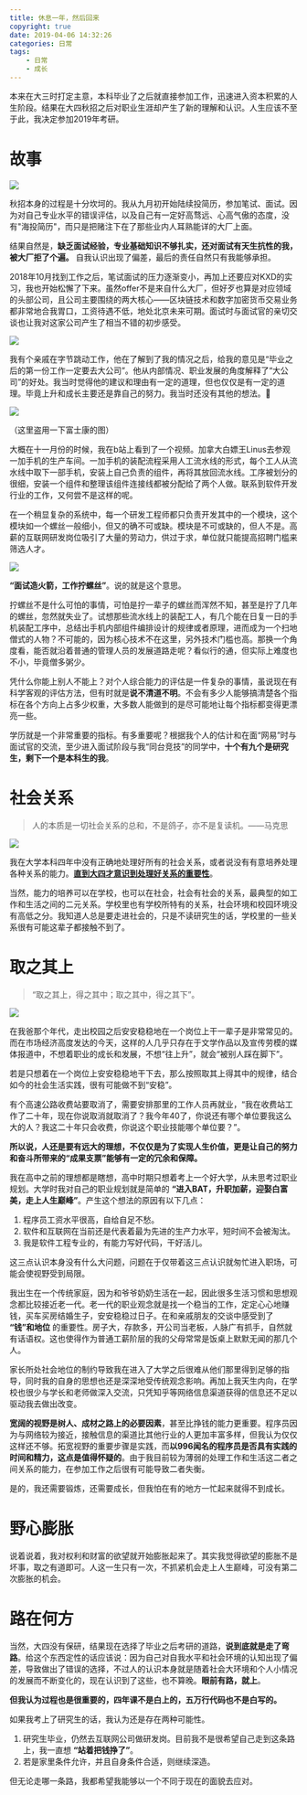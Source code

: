 ```yaml
---
title: 休息一年，然后回来
copyright: true
date: 2019-04-06 14:32:26
categories: 日常
tags: 
    - 日常
    - 成长
---
```


本来在大三时打定主意，本科毕业了之后就直接参加工作，迅速进入资本积累的人生阶段。结果在大四秋招之后对职业生涯却产生了新的理解和认识。人生应该不至于此，我决定参加2019年考研。

<!-- more -->

# 故事

![](http://ipic.dokyme.cn/2019-04-09-134146.jpg)

秋招本身的过程是十分坎坷的。我从九月初开始陆续投简历，参加笔试、面试。因为对自己专业水平的错误评估，以及自己有一定好高骛远、心高气傲的态度，没有"海投简历"，而只是把赌注下在了那些业内人耳熟能详的大厂上面。

结果自然是，**缺乏面试经验，专业基础知识不够扎实，还对面试有天生抗性的我，被大厂拒了个遍。** 自我认识出现了偏差，最后的责任自然只有我能够承担。

2018年10月找到工作之后，笔试面试的压力逐渐变小，再加上还要应对KXD的实习，我也开始松懈了下来。虽然offer不是来自什么大厂，但好歹也算是对应领域的头部公司，且公司主要围绕的两大核心——区块链技术和数字加密货币交易业务都非常地合我胃口，工资待遇不低，地处北京未来可期。面试时与面试官的亲切交谈也让我对这家公司产生了相当不错的初步感受。

![](http://ipic.dokyme.cn/2019-04-09-134209.jpg)

我有个亲戚在字节跳动工作，他在了解到了我的情况之后，给我的意见是“毕业之后的第一份工作一定要去大公司”。他从内部情况、职业发展的角度解释了“大公司”的好处。我当时觉得他的建议和理由有一定的道理，但也仅仅是有一定的道理。毕竟上升和成长主要还是靠自己的努力。我当时还没有其他的想法。

![](http://ipic.dokyme.cn/2019-04-09-134303.jpg)

（这里盗用一下富士康的图）

大概在十一月份的时候，我在b站上看到了一个视频。加拿大白嫖王Linus去参观一加手机的生产车间。一加手机的装配流程采用人工流水线的形式，每个工人从流水线中取下一部手机，安装上自己负责的组件，再将其放回流水线。工序被划分的很细，安装一个组件和整理该组件连接线都被分配给了两个人做。联系到软件开发行业的工作，又何尝不是这样的呢。

在一个稍显复杂的系统中，每一个研发工程师都只负责开发其中的一个模块，这个模块如一个螺丝一般细小，但又的确不可或缺。模块是不可或缺的，但人不是。高薪的互联网研发岗位吸引了大量的劳动力，供过于求，单位就只能提高招聘门槛来筛选人才。

![](http://ipic.dokyme.cn/2019-04-09-092229.jpg)

**“面试造火箭，工作拧螺丝”**。说的就是这个意思。

拧螺丝不是什么可怕的事情，可怕是拧一辈子的螺丝而浑然不知，甚至是拧了几年的螺丝，忽然就失业了。试想那些流水线上的装配工人，有几个能在日复一日的手机装配工序中，总结出手机内部组件编排设计的规律或者原理，进而成为一个扫地僧式的人物？不可能的，因为核心技术不在这里，另外技术门槛也高。那换一个角度看，能否就沿着普通的管理人员的发展道路走呢？看似行的通，但实际上难度也不小，毕竟僧多粥少。

凭什么你能上别人不能上？对个人综合能力的评估是一件复杂的事情，虽说现在有科学客观的评估方法，但有时就是**说不清道不明**。不会有多少人能够搞清楚各个指标在各个方向上占多少权重，大多数人能做到的是尽可能地让每个指标都变得更漂亮一些。

学历就是一个非常重要的指标。有多重要呢？根据我个人的估计和在面“网易”时与面试官的交流，至少进入面试阶段与我“同台竞技”的同学中，**十个有九个是研究生，剩下一个是本科生的我**。

# 社会关系

> 人的本质是一切社会关系的总和，不是鸽子，亦不是复读机。——马克思

![](http://ipic.dokyme.cn/2019-04-09-134339.jpg)

我在大学本科四年中没有正确地处理好所有的社会关系，或者说没有有意培养处理各种关系的能力。[**直到大四才意识到处理好关系的重要性**]()。

当然，能力的培养可以在学校，也可以在社会，社会有社会的关系，最典型的如工作和生活之间的二元关系。学校里也有学校所特有的关系，社会环境和校园环境没有高低之分。我知道人总是要走进社会的，只是不读研究生的话，学校里的一些关系很有可能这辈子都接触不到了。

# 取之其上

> “取之其上，得之其中；取之其中，得之其下”。

![](http://ipic.dokyme.cn/2019-04-09-101310.jpg)

在我爸那个年代，走出校园之后安安稳稳地在一个岗位上干一辈子是非常常见的。而在市场经济高度发达的今天，这样的人几乎只存在于文学作品以及宣传劳模的媒体报道中，不想着职业的成长和发展，不想“往上升”，就会“被别人踩在脚下”。

若是只想着在一个岗位上安安稳稳地干下去，那么按照取其上得其中的规律，结合如今的社会生活实践，很有可能做不到“安稳”。

有个高速公路收费站要取消了，需要安排那里的工作人员再就业，“我在收费站工作了二十年，现在你说取消就取消了？我今年40了，你说还有哪个单位要我这么大的人？我这二十年只会收费，你说这个职业技能哪个单位要？”。

**所以说，人还是要有远大的理想，不仅仅是为了实现人生价值，更是让自己的努力和奋斗所带来的“成果支票”能够有一定的冗余和保障。**

我在高中之前的理想都是瞎想，高中时期只想着考上一个好大学，从未思考过职业规划。大学时我对自己的职业规划就是简单的 **“进入BAT，升职加薪，迎娶白富美，走上人生巅峰”**。产生这个想法的原因有以下几点：

1. 程序员工资水平很高，自给自足不愁。
2. 软件和互联网在当前还是代表着最为先进的生产力水平，短时间不会被淘汰。
3. 我是软件工程专业的，有能力写好代码，干好活儿。

这三点认识本身没有什么大问题，问题在于仅带着这三点认识就匆忙进入职场，可能会使视野受到局限。

我出生在一个传统家庭，因为和爷爷奶奶生活在一起，因此很多生活习惯和思想观念都比较接近老一代。老一代的职业观念就是找一个稳当的工作，定定心心地赚钱，买车买房结婚生子，安安稳稳过日子。在和亲戚朋友的交谈中感受到了 **“钱”和地位** 的重要性。房子大，存款多，开公司当老板，人脉广有抓手，自然就有话语权。这也使得作为普通工薪阶层的我的父母常常是饭桌上默默无闻的那几个人。

家长所处社会地位的制约导致我在进入了大学之后很难从他们那里得到足够的指导，同时我的自身的思想也还是深深地受传统观念影响。再加上我天生内向，在学校也很少与学长和老师做深入交流，只凭知乎等网络信息渠道获得的信息还不足以驱动我去做出改变。

**宽阔的视野是树人、成材之路上的必要因素**，甚至比挣钱的能力更重要。程序员因为与网络较为接近，接触信息的渠道比其他行业的人更加丰富多样，但我认为仅仅这样还不够。拓宽视野的重要步骤是实践，而**以996闻名的程序员是否具有实践的时间和精力，这点是值得怀疑的**。由于我目前较为薄弱的处理工作和生活这二者之间关系的能力，在参加工作之后很有可能导致二者失衡。

是的，我还需要锻炼，还需要成长，但我怕在有的地方一忙起来就得不到成长。

# 野心膨胀

说着说着，我对权利和财富的欲望就开始膨胀起来了。其实我觉得欲望的膨胀不是坏事，取之有道即可。人这一生只有一次，不抓紧机会走上人生巅峰，可没有第二次膨胀的机会。

# 路在何方

当然，大四没有保研，结果现在选择了毕业之后考研的道路，**说到底就是走了弯路**。给这个东西定性的话应该说：因为自己对自我水平和社会环境的认知出现了偏差，导致做出了错误的选择，不过人的认识本身就是随着社会大环境和个人小情况的发展而不断变化的，现在认识到了这些，也不算晚。**眼前有路，就上**。

**但我认为过程也是很重要的，四年课不是白上的，五万行代码也不是白写的。**

如果我考上了研究生的话，我认为还是存在两种可能性。

1. 研究生毕业，仍然去互联网公司做研发岗。目前我不是很希望自己走到这条路上，我一直想 **“站着把钱挣了”**。
2. 若是家里条件允许，并且自身条件合适，则继续深造。

但无论走哪一条路，我都希望我能够以一个不同于现在的面貌去应对。